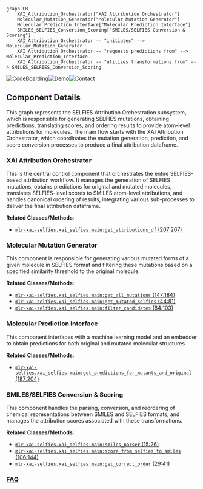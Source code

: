 ```mermaid
graph LR
    XAI_Attribution_Orchestrator["XAI Attribution Orchestrator"]
    Molecular_Mutation_Generator["Molecular Mutation Generator"]
    Molecular_Prediction_Interface["Molecular Prediction Interface"]
    SMILES_SELFIES_Conversion_Scoring["SMILES/SELFIES Conversion & Scoring"]
    XAI_Attribution_Orchestrator -- "initiates" --> Molecular_Mutation_Generator
    XAI_Attribution_Orchestrator -- "requests predictions from" --> Molecular_Prediction_Interface
    XAI_Attribution_Orchestrator -- "utilizes transformations from" --> SMILES_SELFIES_Conversion_Scoring
```
[![CodeBoarding](https://img.shields.io/badge/Generated%20by-CodeBoarding-9cf?style=flat-square)](https://github.com/CodeBoarding/CodeBoarding)[![Demo](https://img.shields.io/badge/Try%20our-Demo-blue?style=flat-square)](https://www.codeboarding.org/demo)[![Contact](https://img.shields.io/badge/Contact%20us%20-%20contact@codeboarding.org-lightgrey?style=flat-square)](mailto:contact@codeboarding.org)

## Component Details

This graph represents the SELFIES Attribution Orchestration subsystem, which is responsible for generating SELFIES mutations, obtaining predictions, translating scores, and ordering results to provide atom-level attributions for molecules. The main flow starts with the XAI Attribution Orchestrator, which coordinates the mutation generation, prediction, and score conversion processes to produce a final attribution dataframe.

### XAI Attribution Orchestrator
This is the central control component that orchestrates the entire SELFIES-based attribution workflow. It manages the generation of SELFIES mutations, obtains predictions for original and mutated molecules, translates SELFIES-level scores to SMILES atom-level attributions, and handles canonical ordering of results, integrating various sub-processes to deliver the final attribution dataframe.


**Related Classes/Methods**:

- <a href="https://github.com/Bayer-Group/mlr-xai-selfies/blob/master/xai_selfies/main.py#L207-L267" target="_blank" rel="noopener noreferrer">`mlr-xai-selfies.xai_selfies.main:get_attributions_df` (207:267)</a>


### Molecular Mutation Generator
This component is responsible for generating various mutated forms of a given molecule in SELFIES format and filtering these mutations based on a specified similarity threshold to the original molecule.


**Related Classes/Methods**:

- <a href="https://github.com/Bayer-Group/mlr-xai-selfies/blob/master/xai_selfies/main.py#L147-L184" target="_blank" rel="noopener noreferrer">`mlr-xai-selfies.xai_selfies.main:get_all_mutations` (147:184)</a>
- <a href="https://github.com/Bayer-Group/mlr-xai-selfies/blob/master/xai_selfies/main.py#L44-L81" target="_blank" rel="noopener noreferrer">`mlr-xai-selfies.xai_selfies.main:get_mutated_selfies` (44:81)</a>
- <a href="https://github.com/Bayer-Group/mlr-xai-selfies/blob/master/xai_selfies/main.py#L84-L103" target="_blank" rel="noopener noreferrer">`mlr-xai-selfies.xai_selfies.main:filter_candidates` (84:103)</a>


### Molecular Prediction Interface
This component interfaces with a machine learning model and an embedder to obtain predictions for both original and mutated molecular structures.


**Related Classes/Methods**:

- <a href="https://github.com/Bayer-Group/mlr-xai-selfies/blob/master/xai_selfies/main.py#L187-L204" target="_blank" rel="noopener noreferrer">`mlr-xai-selfies.xai_selfies.main:get_predictions_for_mutants_and_original` (187:204)</a>


### SMILES/SELFIES Conversion & Scoring
This component handles the parsing, conversion, and reordering of chemical representations between SMILES and SELFIES formats, and manages the attribution scores associated with these transformations.


**Related Classes/Methods**:

- <a href="https://github.com/Bayer-Group/mlr-xai-selfies/blob/master/xai_selfies/main.py#L15-L26" target="_blank" rel="noopener noreferrer">`mlr-xai-selfies.xai_selfies.main:smiles_parser` (15:26)</a>
- <a href="https://github.com/Bayer-Group/mlr-xai-selfies/blob/master/xai_selfies/main.py#L106-L144" target="_blank" rel="noopener noreferrer">`mlr-xai-selfies.xai_selfies.main:score_from_selfies_to_smiles` (106:144)</a>
- <a href="https://github.com/Bayer-Group/mlr-xai-selfies/blob/master/xai_selfies/main.py#L29-L41" target="_blank" rel="noopener noreferrer">`mlr-xai-selfies.xai_selfies.main:get_correct_order` (29:41)</a>




### [FAQ](https://github.com/CodeBoarding/GeneratedOnBoardings/tree/main?tab=readme-ov-file#faq)
